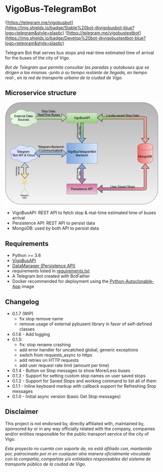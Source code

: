 # VigoBus-TelegramBot

![https://telegram.me/vigobusbot](https://img.shields.io/badge/Stable%20bot-@vigobusbot-blue?logo=telegram&style=plastic)
![https://telegram.me/vigobustestbot](https://img.shields.io/badge/Develop%20bot-@vigobustestbot-blue?logo=telegram&style=plastic)

Telegram Bot that serves bus stops and real-time estimated time of arrival for the buses of the city of Vigo.

_Bot de Telegram que permite consultar las paradas y autobuses que se dirigen a las mismas -junto a su tiempo restante de llegada, en tiempo real-, en la red de transporte urbano de la ciudad de Vigo._

## Microservice structure

![VigoBusBot microservice structure](VigoBusTelegramBot_Structure.svg)

- VigoBusAPI: REST API to fetch stop & real-time estimated time of buses arrival
- Persistence API: REST API to persist data
- MongoDB: used by both API to persist data

## Requirements

- Python >= 3.6
- [VigoBusAPI](https://github.com/David-Lor/Python_VigoBusAPI)
- [DataManager (Persistence API)](https://github.com/David-Lor/Telegram-BusBot-DataManager)
- requirements listed in [requirements.txt](requirements.txt)
- A Telegram bot created with BotFather
- Docker recommended for deployment using the [Python-Autoclonable-App](https://github.com/David-Lor/Docker-Python-Autoclonable-App) image

## Changelog

- 0.1.7 (WIP)
    - fix stop remove name
    - remove usage of external pybusent library in favor of self-defined classes
- 0.1.6 - Add logging
- 0.1.5:
    - fix: stop rename crashing
    - add error handler for uncatched global, generic exceptions
    - switch from requests_async to httpx
    - add retries on HTTP requests
    - add user request rate limit (amount per time)
- 0.1.4 - Button on Stop messages to show More/Less buses
- 0.1.3 - Support for setting custom stop names on user saved stops
- 0.1.2 - Support for Saved Stops and working command to list all of them
- 0.1.1 - Inline keyboard markup with callback support for Refreshing Stop messages
- 0.1.0 - Initial async version (basic Get Stop messages)

## Disclaimer

This project is not endorsed by, directly affiliated with, maintained by, sponsored by or in any way officially related with the company, companies and/or entities responsible for the public transport service of the city of Vigo.

_Este proyecto no cuenta con soporte de, no está afiliado con, mantenido por, patrocinado por ni en cualquier otra manera oficialmente vinculado con la compañía, compañías y/o entidades responsables del sistema de transporte público de la ciudad de Vigo._
